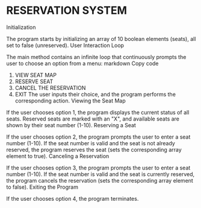 # RESERVATION SYSTEM


Initialization

The program starts by initializing an array of 10 boolean elements (seats), all set to false (unreserved).
User Interaction Loop

The main method contains an infinite loop that continuously prompts the user to choose an option from a menu:
markdown
Copy code
1. VIEW SEAT MAP
2. RESERVE SEAT
3. CANCEL THE RESERVATION
4. EXIT
The user inputs their choice, and the program performs the corresponding action.
Viewing the Seat Map

If the user chooses option 1, the program displays the current status of all seats.
Reserved seats are marked with an "X", and available seats are shown by their seat number (1-10).
Reserving a Seat

If the user chooses option 2, the program prompts the user to enter a seat number (1-10).
If the seat number is valid and the seat is not already reserved, the program reserves the seat (sets the corresponding array element to true).
Canceling a Reservation

If the user chooses option 3, the program prompts the user to enter a seat number (1-10).
If the seat number is valid and the seat is currently reserved, the program cancels the reservation (sets the corresponding array element to false).
Exiting the Program

If the user chooses option 4, the program terminates.
